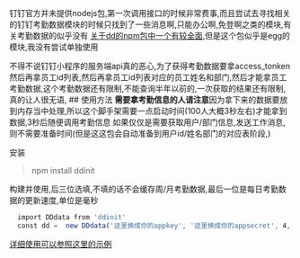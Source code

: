 钉钉官方并未提供nodejs包,第一次调用接口的时候非常费事,而且尝试去寻找相关的钉钉考勤数据模块的时候只找到了一些消息啊,只能办公啊,免登啊之类的模块,有关考勤数据的似乎没有
[关于dd的npm包中一个有较全面](https://www.npmjs.com/package/egg-dd-sdk),但是这个包似乎是egg的模块,我没有尝试单独使用

不得不说钉钉小程序的服务端api真的恶心,为了获得考勤数据要拿access_tonken然后再拿员工id列表,然后再拿员工id列表对应的员工姓名和部门,然后才能拿员工考勤数据,这个考勤数据还有限制,不能查询半年以前的,一次获取的结果还有限制,真的让人很无语,
## 使用方法
**需要拿考勤信息的人请注意**因为拿下来的数据要放到内存当中处理,所以这个脚手架需要一点启动时间(100人大概3秒左右)才能拿到数据,3秒后随便调用考勤信息
如果仅仅是需要获取用户/部门信息,发送工作消息,则不需要准备时间(但是这这包会自动准备到用户id/姓名部门的对应表阶段,)


安装

> npm install ddinit


构建并使用,后三位选填,不填的话不会缓存周/月考勤数据,最后一位是每日考勤数据的更新速度,单位是毫秒
```javascript
  import DDdata from 'ddinit'
  const dd =  new DDdata('这里换成你的appkey', '这里换成你的appsecret', 4, 2, 500)
```

[详细使用可以参照这里的示例](https://github.com/TCmoshuying/dd-cli)